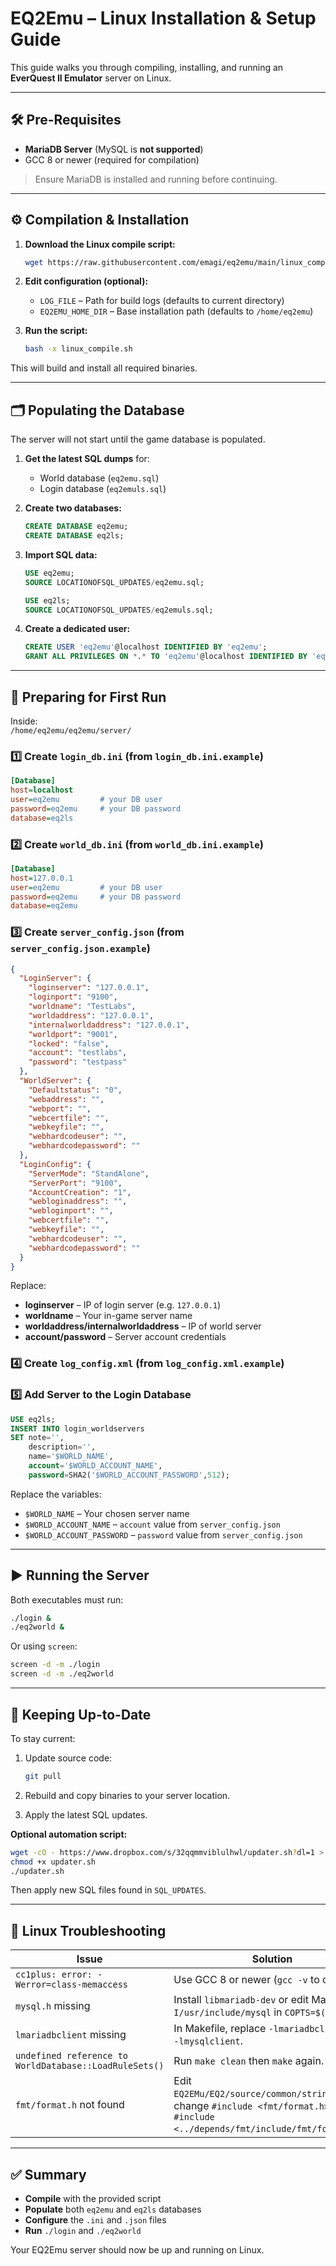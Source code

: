 # EQ2Emu – Linux Installation & Setup Guide

This guide walks you through compiling, installing, and running an **EverQuest II Emulator** server on Linux.

---

## 🛠️ Pre-Requisites

- **MariaDB Server** (MySQL is **not supported**)
- GCC 8 or newer (required for compilation)

> Ensure MariaDB is installed and running before continuing.

---

## ⚙️ Compilation & Installation

1. **Download the Linux compile script:**
   ```bash
   wget https://raw.githubusercontent.com/emagi/eq2emu/main/linux_compile.sh
   ```

2. **Edit configuration (optional):**
   - `LOG_FILE` – Path for build logs (defaults to current directory)
   - `EQ2EMU_HOME_DIR` – Base installation path (defaults to `/home/eq2emu`)

3. **Run the script:**
   ```bash
   bash -x linux_compile.sh
   ```

This will build and install all required binaries.

---

## 🗂️ Populating the Database

The server will not start until the game database is populated.

1. **Get the latest SQL dumps** for:
   - World database (`eq2emu.sql`)
   - Login database (`eq2emuls.sql`)

2. **Create two databases:**
   ```sql
   CREATE DATABASE eq2emu;
   CREATE DATABASE eq2ls;
   ```

3. **Import SQL data:**
   ```sql
   USE eq2emu;
   SOURCE LOCATIONOFSQL_UPDATES/eq2emu.sql;

   USE eq2ls;
   SOURCE LOCATIONOFSQL_UPDATES/eq2emuls.sql;
   ```

4. **Create a dedicated user:**
   ```sql
   CREATE USER 'eq2emu'@localhost IDENTIFIED BY 'eq2emu';
   GRANT ALL PRIVILEGES ON *.* TO 'eq2emu'@localhost IDENTIFIED BY 'eq2emu';
   ```

---

## 🚀 Preparing for First Run

Inside:  
`/home/eq2emu/eq2emu/server/`

### 1️⃣ Create `login_db.ini` (from `login_db.ini.example`)

```ini
[Database]
host=localhost
user=eq2emu         # your DB user
password=eq2emu     # your DB password
database=eq2ls
```

### 2️⃣ Create `world_db.ini` (from `world_db.ini.example`)

```ini
[Database]
host=127.0.0.1
user=eq2emu         # your DB user
password=eq2emu     # your DB password
database=eq2emu
```

### 3️⃣ Create `server_config.json` (from `server_config.json.example`)

```json
{
  "LoginServer": {
    "loginserver": "127.0.0.1",
    "loginport": "9100",
    "worldname": "TestLabs",
    "worldaddress": "127.0.0.1",
    "internalworldaddress": "127.0.0.1",
    "worldport": "9001",
    "locked": "false",
    "account": "testlabs",
    "password": "testpass"
  },
  "WorldServer": {
    "Defaultstatus": "0",
    "webaddress": "",
    "webport": "",
    "webcertfile": "",
    "webkeyfile": "",
    "webhardcodeuser": "",
    "webhardcodepassword": ""
  },
  "LoginConfig": {
    "ServerMode": "StandAlone",
    "ServerPort": "9100",
    "AccountCreation": "1",
    "webloginaddress": "",
    "webloginport": "",
    "webcertfile": "",
    "webkeyfile": "",
    "webhardcodeuser": "",
    "webhardcodepassword": ""
  }
}
```

Replace:
- **loginserver** – IP of login server (e.g. `127.0.0.1`)
- **worldname** – Your in-game server name
- **worldaddress/internalworldaddress** – IP of world server
- **account/password** – Server account credentials

### 4️⃣ Create `log_config.xml` (from `log_config.xml.example`)

### 5️⃣ Add Server to the Login Database

```sql
USE eq2ls;
INSERT INTO login_worldservers
SET note='',
    description='',
    name='$WORLD_NAME',
    account='$WORLD_ACCOUNT_NAME',
    password=SHA2('$WORLD_ACCOUNT_PASSWORD',512);
```

Replace the variables:
- `$WORLD_NAME` – Your chosen server name  
- `$WORLD_ACCOUNT_NAME` – `account` value from `server_config.json`  
- `$WORLD_ACCOUNT_PASSWORD` – `password` value from `server_config.json`

---

## ▶️ Running the Server

Both executables must run:

```bash
./login &
./eq2world &
```

Or using `screen`:

```bash
screen -d -m ./login
screen -d -m ./eq2world
```

---

## 🔄 Keeping Up-to-Date

To stay current:

1. Update source code:
   ```bash
   git pull
   ```

2. Rebuild and copy binaries to your server location.

3. Apply the latest SQL updates.

**Optional automation script:**
```bash
wget -cO - https://www.dropbox.com/s/32qqmmviblulhwl/updater.sh?dl=1 > updater.sh
chmod +x updater.sh
./updater.sh
```

Then apply new SQL files found in `SQL_UPDATES`.

---

## 🧩 Linux Troubleshooting

| Issue | Solution |
|-------|---------|
| `cc1plus: error: -Werror=class-memaccess` | Use GCC 8 or newer (`gcc -v` to check). |
| `mysql.h` missing | Install `libmariadb-dev` or edit Makefile: `-I/usr/include/mysql` in `COPTS=$(WFLAGS)`. |
| `lmariadbclient` missing | In Makefile, replace `-lmariadbclient` with `-lmysqlclient`. |
| `undefined reference to WorldDatabase::LoadRuleSets()` | Run `make clean` then `make` again. |
| `fmt/format.h` not found | Edit `EQ2EMu/EQ2/source/common/string_util.h`: change `#include <fmt/format.h>` → `#include <../depends/fmt/include/fmt/format.h>`. |

---

## ✅ Summary

- **Compile** with the provided script  
- **Populate** both `eq2emu` and `eq2ls` databases  
- **Configure** the `.ini` and `.json` files  
- **Run** `./login` and `./eq2world`  

Your EQ2Emu server should now be up and running on Linux.